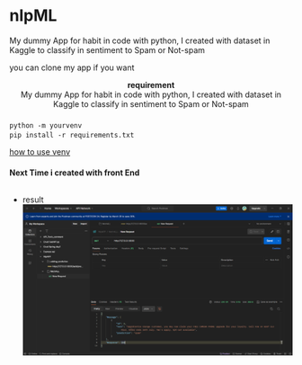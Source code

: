 # nlpML

My dummy App for habit in code with python, I created with dataset in Kaggle to classify in sentiment to Spam or Not-spam

<div style="text-align: justify;">
<p>
you can clone my app if you want
</p>

</div><div style="text-align: center;">
	<strong>requirement</strong>
<br>
My dummy App for habit in code with python, I created with dataset in Kaggle to classify in sentiment to Spam or Not-spam
</div>

<div style="text-align: left; margin-top: 20px;">
	<code>python -m yourvenv</code>
    <br>
	<code>pip install -r requirements.txt</code>
</div>

[how to use venv](https://docs.python.org/3/library/venv.html)
<br>

<div style="text-align: left; margin-top: 20px;">
    <strong> Next Time i created with front End</strong>
</div>
    <br>

- result  
  ![alt text](Capture.PNG)
